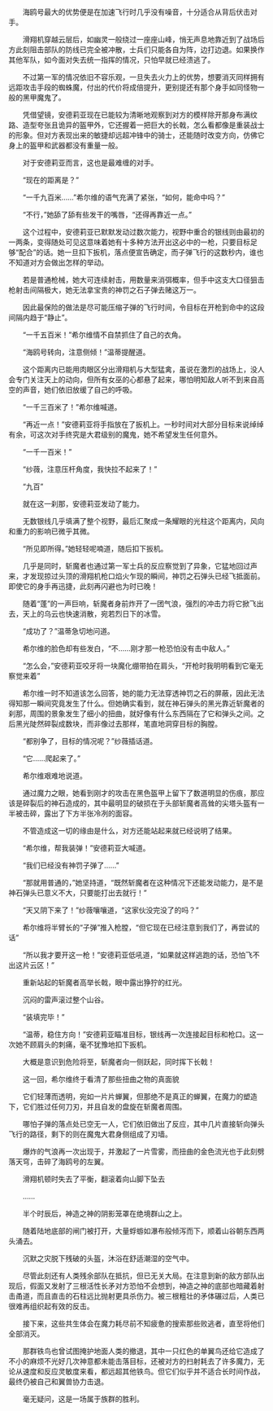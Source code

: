 　　海鸥号最大的优势便是在加速飞行时几乎没有噪音，十分适合从背后伏击对手。

　　滑翔机穿越云层后，如幽灵一般绕过一座座山峰，悄无声息地靠近到了战场后方此刻阻击部队的防线已完全被冲散，士兵们只能各自为阵，边打边退。如果换作其他军队，如今面对失去统一指挥的情况，只怕早就已经溃逃了。

　　不过第一军的情况依旧不容乐观，一旦失去火力上的优势，想要消灭同样拥有远距攻击手段的蜘蛛魔，付出的代价将成倍提升，更别提还有那个身手如同怪物一般的黑甲魔鬼了。

　　凭借望镜，安德莉亚现在已能较为清晰地观察到对方的模样除开那身布满纹路、造型夸张且诡异的盔甲外，它还握着一把巨大的长戟，怎么看都像是重装战士的形象。但对方表现出来的敏捷却远超冲锋中的骑士，还能随时改变方向，仿佛它身上的盔甲和武器都没有重量一般。

　　对于安德莉亚而言，这也是最难缠的对手。

　　“现在的距离是？”

　　“一千九百米……”希尔维的语气充满了紧张，“如何，能命中吗？”

　　“不行，”她舔了舔有些发干的嘴唇，“还得再靠近一点。”

　　这个过程中，安德莉亚已默默发动过数次能力，视野中重合的银线则由最初的一两条，变得随处可见这意味着她有十多种方法开出这必中的一枪，只要目标足够“配合”的话。她一旦扣下扳机，落点便宣告确定，而子弹飞行的这数秒内，谁也不知道对方会做出怎样的举动。

　　若是普通枪械，她大可连续射击，用数量来消弭概率，但手中这支大口径狙击枪射击间隔极大，她无法拿宝贵的神罚之石子弹去赌这万一。

　　因此最保险的做法是尽可能压缩子弹的飞行时间，令目标在开枪到命中的这段间隔内趋于“静止”。

　　“一千五百米！”希尔维情不自禁抓住了自己的衣角。

　　“海鸥号转向，注意侧倾！”温蒂提醒道。

　　这个距离内已能用肉眼区分出滑翔机与大型猛禽，虽说在激烈的战场上，没人会专门关注天上的动向，但所有女巫的心都悬了起来，哪怕明知敌人听不到来自高空的声音，她们依旧放缓了自己的呼吸。

　　“一千三百米了！”希尔维喊道。

　　“再近一点！”安德莉亚将手指放在了扳机上。一秒时间对大部分目标来说绰绰有余，可这次对手终究是大君级别的魔鬼，她不希望发生任何意外。

　　“一千一百米！”

　　“纱薇，注意压杆角度，我快拉不起来了！”

　　“九百”

　　就在这一刹那，安德莉亚发动了能力。

　　无数银线几乎填满了整个视野，最后汇聚成一条耀眼的光柱这个距离内，风向和重力的影响已微乎其微。

　　“所见即所得。”她轻轻呢喃道，随后扣下扳机。

　　几乎是同时，斩魔者也通过第一军士兵的反应察觉到了异象，它猛地回过声来，才发现掠过头顶的滑翔机枪口焰火乍现的瞬间，神罚之石弹头已经飞抵面前。即使它的身手再迅捷，此刻再闪避也为时已晚！

　　随着“蓬”的一声巨响，斩魔者身前炸开了一团气浪，强烈的冲击力将它掀飞出去，天上的乌云也快速消散，宛若烈日下的冰雪。

　　“成功了？”温蒂急切地问道。

　　希尔维的脸色却有些发白，“不……刚才那一枪恐怕没有击中敌人。”

　　“怎么会，”安德莉亚咬牙将一块魔化绷带拍在肩头，“开枪时我明明看到它毫无察觉来着”

　　希尔维一时不知道该怎么回答，她的能力无法穿透神罚之石的屏蔽，因此无法得知那一瞬间究竟发生了什么。但她确实看到，就在神石弹头的黑光靠近斩魔者的刹那，周围的景象发生了细小的扭曲，就好像有什么东西隔在了它和弹头之间。之后黑光陡然碎裂成数块，而非像过去那样，笔直地洞穿目标的胸膛。

　　“都别争了，目标的情况呢？”纱薇插话道。

　　“它……爬起来了。”

　　希尔维艰难地说道。

　　通过魔力之眼，她看到刚才的攻击在黑色盔甲上留下了数道明显的伤痕，那应该是碎裂后的神石造成的，其中最明显的破损在于头部斩魔者高耸的尖塔头盔有一半被击碎，露出了下方半张冷冽的面容。

　　不管造成这一切的缘由是什么，对方还能站起来就已经说明了结果。

　　“希尔维，帮我装弹！”安德莉亚大喊道。

　　“我们已经没有神罚子弹了……”

　　“那就用普通的，”她坚持道，“既然斩魔者在这种情况下还能发动能力，是不是神石弹头已意义不大，只要能打出去就行！”

　　“天又阴下来了！”纱薇嚷嚷道，“这家伙没完没了的吗？”

　　希尔维将半臂长的“子弹”推入枪膛，“但它现在已经注意到我们了，再尝试的话”

　　“所以我才要开这一枪！”安德莉亚低吼道，“如果就这样逃跑的话，恐怕飞不出这片云区！”

　　重新站起的斩魔者高举长戟，眼中露出狰狞的红光。

　　沉闷的雷声滚过整个山谷。

　　“装填完毕！”

　　“温蒂，稳住方向！”安德莉亚瞄准目标，银线再一次连接起目标和枪口。这一次她不顾肩头的刺痛，毫不犹豫地扣下扳机。

　　大概是意识到危险将至，斩魔者向一侧跃起，同时挥下长戟！

　　这一回，希尔维终于看清了那些扭曲之物的真面貌

　　它们轻薄而透明，宛如一片片蝉翼，但那绝不是真正的蝉翼，在魔力的塑造下，它们胜过任何刀刃，并且自发的盘旋在斩魔者周围。

　　哪怕子弹的落点处已空无一人，它们依旧做出了反应，其中几片直接斩向弹头飞行的路径，剩下的则在魔鬼大君身侧组成了刃墙。

　　爆炸的气浪再一次出现于，并激起了一片雪雾，而扭曲的金色流光也于此刻劈落天穹，击碎了海鸥号的左翼。

　　滑翔机顿时失去了平衡，翻滚着向山脚下坠去

　　……

　　半个时辰后，神造之神的阴影笼罩在绝境群山之上。

　　随着陆地底部的闸门被打开，大量蜉蝣如瀑布般倾泻而下，顺着山谷朝东西两头涌去。

　　沉默之灾脱下残破的头盔，沐浴在舒适潮湿的空气中。

　　尽管此刻还有人类残余部队在抵抗，但已无关大局。在注意到新的敌方部队出现后，假面又发射了三根活性长矛对方恐怕不会想到，神造之神的底部也暗藏着射击甬道，而且直击的石柱远比抛射更具杀伤力。被三根粗壮的矛体碾过后，人类已很难再组织起有效的反击。

　　接下来，这些共生体会在魔力耗尽前不知疲惫的搜索那些败逃者，直至将他们全部消灭。

　　那群铁鸟也曾试图掩护地面人类的撤退，其中一只红色的单翼鸟还给它造成了不小的麻烦不光好几次神意都未能击落目标，还被对方的扫射耗去了许多魔力，无论从速度和反应灵敏度来看，都远超其他铁鸟。但它们似乎并不适合长时间作战，最终仍被自己和翼兽协力击退。

　　毫无疑问，这是一场属于族群的胜利。
